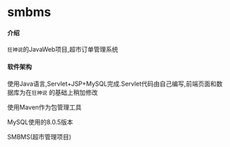 # smbms

#### 介绍
`狂神说`的JavaWeb项目,超市订单管理系统

#### 软件架构
使用Java语言,Servlet+JSP+MySQL完成.Servlet代码由自己编写,前端页面和数据库为在`狂神说` 的基础上稍加修改

使用Maven作为包管理工具

MySQL使用的8.0.5版本


SMBMS(超市管理项目)
